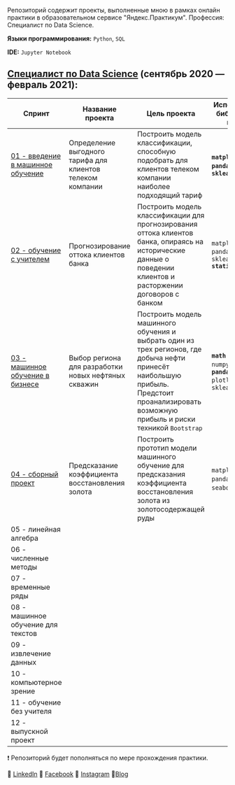 Репозиторий содержит проекты, выполненные мною в рамках онлайн практики в образовательном сервисе "Яндекс.Практикум". Профессия: Специалист по Data Science.

**Языки программирования:** `Python`, `SQL`

**IDE:** `Jupyter Notebook`

## [Специалист по Data Science](https://praktikum.yandex.ru/data-scientist) (сентябрь 2020 — февраль 2021):

| Спринт | Название проекта | Цель проекта | Используемые библиотеки и модули |
| ------------------------ | ----- | ----------- | ---------- | 
| [01 - введение в машинное обучение](https://github.com/agnesepoikane/Practicum-by-Yandex-Data-Scientist/tree/main/01_introduction_to_ML) | Определение выгодного тарифа для клиентов телеком компании | Построить модель классификации, способную подобрать для клиентов телеком компании наиболее подходящий тариф | **`matplotlib` `numpy` `pandas` `plotly` `sklearn`** |
| [02 - обучение с учителем](https://github.com/agnesepoikane/Practicum-by-Yandex-Data-Scientist/tree/main/02_supervised_learning)          | Прогнозирование оттока клиентов банка | Построить модель классификации для прогнозирования оттока клиентов банка, опираясь на исторические данные о поведении клиентов и расторжении договоров с банком | `matplotlib` `pandas` `plotly` **`re`** `sklearn` **`statistics`** |
| [03 - машинное обучение в бизнесе](https://github.com/agnesepoikane/Practicum-by-Yandex-Data-Scientist/tree/main/03_ML_for_business)  | Выбор региона для разработки новых нефтяных скважин | Построить модель машинного обучения и выбрать один из трех регионов, где добыча нефти принесёт наибольшую прибыль. Предстоит проанализировать возможную прибыль и риски техникой `Bootstrap` | **`math`** `matplotlib` `numpy` `pandas` **`pandas_profiling`** `plotly` **`seaborn`** `sklearn` |
| [04 - сборный проект](https://github.com/agnesepoikane/Practicum-by-Yandex-Data-Scientist/tree/main/04_integrated_project) | Предсказание коэффициента восстановления золота | Построить прототип модели машинного обучение для предсказания коэффициента восстановления золота из золотосодержащей руды | `matplotlib` `numpy` `pandas` `plotly` `seaborn` `sklearn` |
| 05 - линейная алгебра ||||
| 06 - численные методы | |||
| 07 - временные ряды | | ||
| 08 - машинное обучение для текстов | | ||
| 09 - извлечение данных | |  ||
| 10 - компьютерное зрение | | ||
| 11 - обучение без учителя | |||
| 12 - выпускной проект | |      |  |

:heavy_exclamation_mark: Репозиторий будет пополняться по мере прохождения практики. 

:small_blue_diamond: [LinkedIn](https://www.linkedin.com/in/agnese-poikane/) 
:small_blue_diamond: [Facebook](https://www.facebook.com/agnese.poikane/)
:small_blue_diamond: [Instagram](https://www.instagram.com/poikaneagnese/)
:small_blue_diamond:[Blog](https://blog.agnesepoikane.com/)

